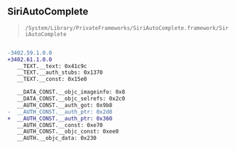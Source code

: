 ## SiriAutoComplete

> `/System/Library/PrivateFrameworks/SiriAutoComplete.framework/SiriAutoComplete`

```diff

-3402.59.1.0.0
+3402.61.1.0.0
   __TEXT.__text: 0x41c9c
   __TEXT.__auth_stubs: 0x1370
   __TEXT.__const: 0x15e0

   __DATA_CONST.__objc_imageinfo: 0x8
   __DATA_CONST.__objc_selrefs: 0x2c0
   __AUTH_CONST.__auth_got: 0x9b8
-  __AUTH_CONST.__auth_ptr: 0x2d8
+  __AUTH_CONST.__auth_ptr: 0x360
   __AUTH_CONST.__const: 0xe70
   __AUTH_CONST.__objc_const: 0xee0
   __AUTH.__objc_data: 0x230

```

